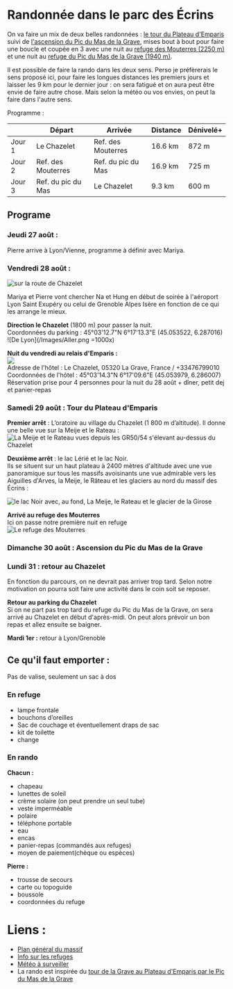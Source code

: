 # Randonnée dans le parc des Écrins

On va faire un mix de deux belles randonnées : [le tour du Plateau d'Emparis](https://www.cheminsdavant.com/image/PDF/15-Le%20Tour%20du%20Plateau%20d%27emparis.pdf) suivi de [l'ascension du Pic du Mas de la Grave](https://www.cheminsdavant.com/image/PDF/10-Le%20Pic%20du%20Mas%20de%20la%20Grave.pdf), mises bout à bout pour faire une boucle et coupée en 3 avec une nuit au [refuge des Mouterres (2250 m)](http://www.ecrins-parcnational.fr/refuges/refuge-mouterres) et une nuit au [refuge du Pic du Mas de la Grave (1940 m)](http://www.ecrins-parcnational.fr/refuges/refuge-pic-mas-grave-polyte).

Il est possible de faire la rando dans les deux sens. Perso je préfèrerais le sens proposé ici, pour faire les longues distances les premiers jours et laisser les 9 km pour le dernier jour : on sera fatigué et on aura peut être envie de faire autre chose. Mais selon la météo ou vos envies, on peut la faire dans l'autre sens.

Programme :

|| Départ | Arrivée | Distance | Dénivelé+ |
:-----------|----------|----------|-----------|----------|
Jour 1 | Le Chazelet | Ref. des Mouterres| 16.6 km | 872 m
Jour 2 | Ref. des Mouterres | Ref. du pic du Mas | 16.9 km | 725 m
Jour 3 | Ref. du pic du Mas | Le Chazelet | 9.3 km | 600 m

## Programe
### Jeudi 27 août :
Pierre arrive à Lyon/Vienne, programme à définir avec Mariya.

### Vendredi 28 août :
![sur la route de Chazelet](http://www.grand-tour-ecrins.fr/media/paperclip/trekking_trek/991057/hameau-du-chazelet.JPG.800x800_q85_watermark-d41d8cd98f00b204e9800998ecf8427e.jpg)

Mariya et Pierre vont chercher Na et Hung en début de soirée à l'aéroport Lyon Saint Exupéry ou celui de Grenoble Alpes Isère en fonction de ce qui les arrange le mieux.

**Direction le Chazelet** (1800 m) pour passer la nuit.   
Coordonnées du parking : 45°03'12.7"N 6°17'13.3"E (45.053522, 6.287016)     
![De Lyon](/Images/Aller.png =1000x)

**Nuit du vendredi au relais d'Emparis :**  
![](http://img.over-blog.com/300x224/2/51/18/19/010.JPG)   
Adresse de l'hôtel : Le Chazelet, 05320 La Grave, France / +33476799010   
Coordonnées de l'hôtel : 45°03'14.3"N 6°17'09.6"E (45.053979, 6.286007)   
Réservation prise pour 4 personnes pour la nuit du 28 août + dîner, petit dej et panier-repas



### Samedi 29 août : Tour du Plateau d'Emparis

**Premier arrêt**  : L’oratoire au village du Chazelet (1 800 m d’altitude). Il donne une belle vue sur la Meije et le Rateau :
![La Meije et le Rateau vues depuis les GR50/54 s'élevant au-dessus du Chazelet](http://img.over-blog.com/655x437/3/03/41/94/Oisans/Oisans-7444.JPG)

**Deuxième arrêt** : le lac Lérié et le lac Noir.   
Ils se situent sur un haut plateau à 2400 mètres d'altitude avec une vue panoramique sur tous les massifs avoisinants une vue admirable vers les Aiguilles d'Arves, la Meije, le Râteau et les glaciers au nord du massif des Écrins :

![le lac Noir avec, au fond, La Meije, le Rateau et le glacier de la Girose](http://img.over-blog.com/655x437/3/03/41/94/Oisans/Oisans-7499.JPG)

**Arrivé au refuge des Mouterres**   
Ici on passe notre première nuit en refuge   
![Le refuge des Mouterres](http://img.over-blog.com/655x437/3/03/41/94/Oisans/Oisans-7467.JPG)


### Dimanche 30 août : Ascension du Pic du Mas de la Grave

### Lundi 31 : retour au Chazelet


En fonction du parcours, on ne devrait pas arriver trop tard. Selon notre motivation on pourra soit faire une activité dans le coin soit se reposer.

**Retour au parking du Chazelet**   
Si on ne part pas trop tard du refuge du Pic du Mas de la Grave, on sera arrivé au Chazelet en début d'après-midi. On peut alors prévoir un bon repas et allez ensuite se baigner.

**Mardi 1er :** retour à Lyon/Grenoble

## Ce qu'il faut emporter :

Pas de valise, seulement un sac à dos
### En refuge
- lampe frontale
- bouchons d’oreilles
- Sac de couchage et éventuellement draps de sac
- kit de toilette  
- change

### En rando
**Chacun :**
- chapeau
- lunettes de soleil
- crème solaire (on peut prendre un seul tube)
- veste imperméable
- polaire
- téléphone portable
- eau
- encas
- panier-repas (commandés aux refuges)
- moyen de paiement(chèque ou espèces)

**Pierre :**
- trousse de secours
- carte ou topoguide
- boussole
- coordonnées du refuge

# Liens :
- [Plan général du massif](https://www.cheminsdavant.com/image/PDF/21-La%20Carte.pdf)   
- [Info sur les refuges](http://www.ecrins-parcnational.fr/sites/ecrins-parcnational.com/files/article/16418/pnerefugesweb.pdf)
- [Météo à surveiller](https://www.lagrave-lameije.com/fr/acces-rapide/meteo/)   
- La rando est inspirée du [tour de la Grave au Plateau d'Emparis par le Pic du Mas de la Grave](http://www.grand-tour-ecrins.fr/a-pied/tour-de-la-grave-au-plateau-demparis-par-le-pic-du-mas-de-la-grave/)  
